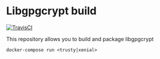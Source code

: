 # Libgpgcrypt build

[![TravisCI](https://img.shields.io/travis/charlesportwoodii/libgpgcrypt-build.svg?style=flat-square "TravisCI")](https://travis-ci.org/charlesportwoodii/libgpgcrypt-build)

This repository allows you to build and package libgpgcrypt

```
docker-compose run <trusty|xenial>
```
